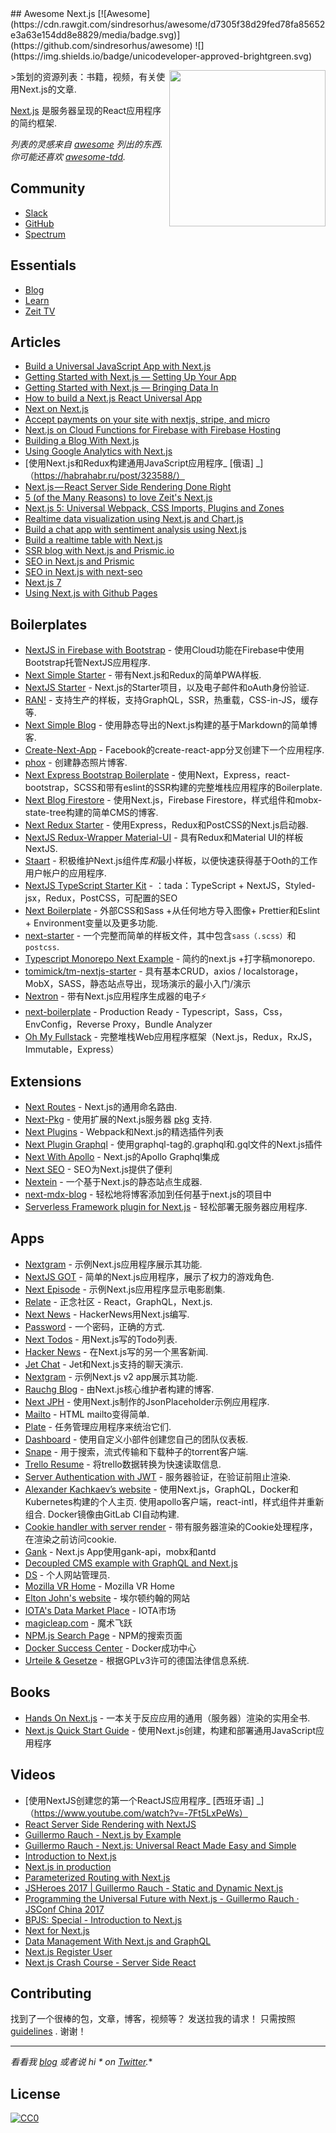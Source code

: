 <div class="github-widget" data-repo="unicodeveloper/awesome-nextjs"></div>
## Awesome Next.js [![Awesome](https://cdn.rawgit.com/sindresorhus/awesome/d7305f38d29fed78fa85652e3a63e154dd8e8829/media/badge.svg)](https://github.com/sindresorhus/awesome) ![](https://img.shields.io/badge/unicodeveloper-approved-brightgreen.svg)

[<img src="http://res.cloudinary.com/unicodeveloper/image/upload/v1524776764/next-jslogo.svg" align="right" width="250">](https://raw.githubusercontent.com/zeit/next.js)

&gt;策划的资源列表：书籍，视频，有关使用Next.js的文章.

[Next.js](https://github.com/zeit/next.js) 是服务器呈现的React应用程序的简约框架.

*列表的灵感来自 [awesome](https://github.com/sindresorhus/awesome)  列出的东西.  你可能还喜欢 [awesome-tdd](https://github.com/unicodeveloper/awesome-tdd).*


## Community
* [Slack](https://zeit.chat)
* [GitHub](https://github.com/zeit/next.js)
* [Spectrum](https://spectrum.chat/next-js)

## Essentials
* [Blog](https://zeit.co/blog/next)
* [Learn](https://learnnextjs.com/)
* [Zeit TV](https://zeit.co/tv)

## Articles
 * [Build a Universal JavaScript App with Next.js](https://auth0.com/blog/building-universal-apps-with-nextjs)
 * [Getting Started with Next.js — Setting Up Your App](https://labs.redantler.com/getting-started-with-next-js-article-one-a1d9780ea9e0#.863nl4wnq)
 * [Getting Started with Next.js — Bringing Data In](https://labs.redantler.com/getting-started-with-next-js-bringing-data-in-bf40558698e2#.twjv5xk5w)
 * [How to build a Next.js React Universal App](https://medium.com/cosmicjs/how-to-build-a-next-js-react-universal-app-e610a0bc2124#.b8ayt9f39)
 * [Next on Next.js](https://jsmantra.com/next-on-next-js-1a134505f346#.sf2f64u4r)
 * [Accept payments on your site with nextjs, stripe, and micro](https://hackernoon.com/accept-payments-on-your-site-with-nextjs-stripe-and-micro-371de95b22d5?source=activity---post_recommended)
 * [Next.js on Cloud Functions for Firebase with Firebase Hosting](https://medium.com/@jthegedus/next-js-on-cloud-functions-for-firebase-with-firebase-hosting-7911465298f2)
 * [Building a Blog With Next.js](https://timber.io/blog/building-a-blog-with-next-js)
 * [Using Google Analytics with Next.js](https://malloc.fi/using-google-analytics-with-next-js)
 * [使用Next.js和Redux构建通用JavaScript应用程序_ [俄语] _]（https://habrahabr.ru/post/323​​588/）
 * [Next.js — React Server Side Rendering Done Right](https://hackernoon.com/next-js-react-server-side-rendering-done-right-f9700078a3b6)
 * [5 (of the Many Reasons) to love Zeit's Next.js](https://www.codementor.io/tgreco/5-of-the-many-things-to-love-about-zeit-s-next-js-bpszu99g1)
 * [Next.js 5: Universal Webpack, CSS Imports, Plugins and Zones](https://zeit.co/blog/next5)
 * [Realtime data visualization using Next.js and Chart.js](https://pusher.com/tutorials/realtime-data-visualization-nextjs)
 * [Build a chat app with sentiment analysis using Next.js](https://pusher.com/tutorials/chat-sentiment-analysis-nextjs)
 * [Build a realtime table with Next.js](https://pusher.com/tutorials/realtime-tables-nextjs)
 * [SSR blog with Next.js and Prismic.io](https://www.garymeehan.ie/blog/server-side-rendered-blog-with-nextjs-and-prismic)
 * [SEO in Next.js and Prismic](https://www.garymeehan.ie/blog/handling-seo-with-nextjs-and-prismic)
 * [SEO in Next.js with next-seo](https://www.garymeehan.ie/blog/seo-in-nextjs-with-next-seo)
 * [Next.js 7](https://nextjs.org/blog/next-7)
 * [Using Next.js with Github Pages](https://hipstersmoothie.com/blog/next-pages/)

## Boilerplates
* [NextJS in Firebase with Bootstrap](https://github.com/ananddayalan/nextjs-in-firebase-with-bootstrap) - 使用Cloud功能在Firebase中使用Bootstrap托管NextJS应用程序.
* [Next Simple Starter](https://github.com/ooade/NextSimpleStarter) - 带有Next.js和Redux的简单PWA样板.
* [NextJS Starter](https://github.com/iaincollins/nextjs-starter) -  Next.js的Starter项目，以及电子邮件和oAuth身份验证.
* [RAN!](https://github.com/sly777/ran) - 支持生产的样板，支持GraphQL，SSR，热重载，CSS-in-JS，缓存等.
* [Next Simple Blog](https://github.com/tscanlin/next-blog) - 使用静态导出的Next.js构建的基于Markdown的简单博客.
* [Create-Next-App](https://open.segment.com/create-next-app) -  Facebook的create-react-app分叉创建下一个应用程序.
* [phox](https://github.com/herschel666/phox) - 创建静态照片博客.
* [Next Express Bootstrap Boilerplate](https://github.com/MustansirZia/next-express-bootstrap-boilerplate) - 使用Next，Express，react-bootstrap，SCSS和带有eslint的SSR构建的完整堆栈应用程序的Boilerplate.
* [Next Blog Firestore](https://github.com/suevalov/next-blog-firestore) - 使用Next.js，Firebase Firestore，样式组件和mobx-state-tree构建的简单CMS的博客.
* [Next Redux Starter](https://github.com/CodementorIO/nextjs-redux-starter) - 使用Express，Redux和PostCSS的Next.js启动器.
* [NextJS Redux-Wrapper Material-UI](https://github.com/joaopaulomoraes/nextjs-with-redux-and-material-ui) - 具有Redux和Material UI的样板NextJS.
* [Staart](https://github.com/nmaro/staart) - 积极维护Next.js组件库*和*最小样板，以便快速获得基于Ooth的工作用户帐户的应用程序.
* [NextJS TypeScript Starter Kit](https://github.com/deptno/next.js-typescript-starter-kit) - ：tada：TypeScript + NextJS，Styled-jsx，Redux，PostCSS，可配置的SEO
* [Next Boilerplate](https://arefaslani.github.io/next-boilerplate) - 外部CSS和Sass +从任何地方导入图像+ Prettier和Eslint + Environment变量以及更多功能.
* [next-starter](https://github.com/YuriBrunetto/next-starter) - 一个完整而简单的样板文件，其中包含`sass（.scss）`和`postcss`.
* [Typescript Monorepo Next Example](https://github.com/deptno/typescript-monorepo-next-example) - 简约的next.js +打字稿monorepo.
* [tomimick/tm-nextjs-starter](https://github.com/tomimick/tm-nextjs-starter) - 具有基本CRUD，axios / localstorage，MobX，SASS，静态站点导出，现场演示的最小入门/演示
* [Nextron](https://github.com/saltyshiomix/nextron) - 带有Next.js应用程序生成器的电子⚡
* [next-boilerplate](https://github.com/pankod/next-boilerplate) -  Production Ready  -  Typescript，Sass，Css，EnvConfig，Reverse Proxy，Bundle Analyzer
* [Oh My Fullstack](https://github.com/oh-my-c0de/oh-my-fullstack) - 完整堆栈Web应用程序框架（Next.js，Redux，RxJS，Immutable，Express）

## Extensions
* [Next Routes](https://github.com/fridays/next-routes) -  Next.js的通用命名路由.
* [Next-Pkg](https://github.com/onready/next-pkg) - 使用扩展的Next.js服务器 [pkg](https://github.com/zeit/pkg) 支持.
* [Next Plugins](https://github.com/zeit/next-plugins) -  Webpack和Next.js的精选插件列表
* [Next Plugin Graphql](https://github.com/lfades/next-plugin-graphql) - 使用graphql-tag的.graphql和.gql文件的Next.js插件
* [Next With Apollo](https://github.com/lfades/next-with-apollo) -  Next.js的Apollo Graphql集成
* [Next SEO](https://github.com/garmeeh/next-seo) -  SEO为Next.js提供了便利
* [Nextein](https://github.com/elmasse/nextein) - 一个基于Next.js的静态站点生成器.
* [next-mdx-blog](https://github.com/hipstersmoothie/next-mdx-blog) - 轻松地将博客添加到任何基于next.js的项目中
* [Serverless Framework plugin for Next.js](https://github.com/danielcondemarin/serverless-nextjs-plugin) - 轻松部署无服务器应用程序.

## Apps
* [Nextgram](https://github.com/zeit/nextgram) - 示例Next.js应用程序展示其功能.
* [NextJS GOT](https://github.com/auth0-blog/nextjs-got) - 简单的Next.js应用程序，展示了权力的游戏角色.
* [Next Episode](https://github.com/timneutkens/next-episode) - 示例Next.js应用程序显示电影剧集.
* [Relate](https://github.com/RelateNow/relate) - 正念社区 -  React，GraphQL，Next.js.
* [Next News](https://github.com/now-examples/next-news) -  HackerNews用Next.js编写.
* [Password](https://github.com/dotcypress/password) - 一个密码，正确的方式.
* [Next Todos](https://github.com/lipp/next-todos) - 用Next.js写的Todo列表.
* [Hacker News](https://github.com/lipp/hackernews) - 在Next.js写的另一个黑客新闻.
* [Jet Chat](https://github.com/lipp/jet-chat) -  Jet和Next.js支持的聊天演示.
* [Nextgram](https://github.com/arunoda/nextgram) - 示例Next.js v2 app展示其功能.
* [Rauchg Blog](https://github.com/rauchg/blog) - 由Next.js核心维护者构建的博客.
* [Next JPH](https://github.com/renatorib/next-jph) - 使用Next.js制作的JsonPlaceholder示例应用程序.
* [Mailto](https://github.com/dawsbot/mailto) -  HTML mailto变得简单.
* [Plate](https://github.com/knipferrc/plate) - 任务管理应用程序来统治它们.
* [Dashboard](https://github.com/danielbayerlein/dashboard) - 使用自定义小部件创建您自己的团队仪表板.
* [Snape](https://github.com/ritz078/snape) - 用于搜索，流式传输和下载种子的torrent客户端.
* [Trello Resume](https://github.com/juliandavidmr/TrelloResume) - 将trello数据转换为快速读取信息.
* [Server Authentication with JWT](https://github.com/estrada9166/server-authentication-next.js) - 服务器验证，在验证前阻止渲染.
* [Alexander Kachkaev’s website](https://gitlab.com/kachkaev/website-frontend/)   - 使用Next.js，GraphQL，Docker和Kubernetes构建的个人主页.  使用apollo客户端，react-intl，样式组件并重新组合.  Docker镜像由GitLab CI自动构建.
* [Cookie handler with server render](https://github.com/estrada9166/cookie-handler-next.js) - 带有服务器渲染的Cookie处理程序，在渲染之前访问cookie.
* [Gank](https://github.com/OrangeXC/gank) -  Next.js App使用gank-api，mobx和antd
* [Decoupled CMS example with GraphQL and Next.js](https://github.com/janit/decoupled-cms-nextjs-graphql)
* [DS](https://github.com/divyenduz/ds) - 个人网站管理员.
* [Mozilla VR Home](https://vr.mozilla.org/) -  Mozilla VR Home
* [Elton John's website](https://www.eltonjohn.com) - 埃尔顿约翰的网站
* [IOTA's Data Market Place](https://data.iota.org/) -  IOTA市场
* [magicleap.com](https://www.magicleap.com/) - 魔术飞跃
* [NPM.js Search Page](https://www.npmjs.com/search) -  NPM的搜索页面
* [Docker Success Center](https://success.docker.com) -  Docker成功中心
* [Urteile & Gesetze](https://github.com/neo-search/urteile-gesetze-web) - 根据GPLv3许可的德国法律信息系统.

## Books
* [Hands On Next.js](https://www.honext.io/) - 一本关于反应应用的通用（服务器）渲染的实用全书.
* [Next.js Quick Start Guide](https://www.packtpub.com/web-development/nextjs-quick-start-guide) - 使用Next.js创建，构建和部署通用JavaScript应用程序

## Videos

* [使用NextJS创建您的第一个ReactJS应用程序_ [西班牙语] _]（https://www.youtube.com/watch?v=-7Ft5LxPeWs）
* [React Server Side Rendering with NextJS](https://www.youtube.com/watch?v=JEBkh_vleTs&t)
* [Guillermo Rauch - Next.js by Example](https://www.youtube.com/watch?v=DLGJfa3Xv-0)
* [Guillermo Rauch - Next.js: Universal React Made Easy and Simple](https://www.youtube.com/watch?v=evaMpdSiZKk)
* [Introduction to Next.js](https://www.youtube.com/watch?v=Fnw3lNeH-XI)
* [Next.js in production](https://www.youtube.com/watch?v=h6rETZH6Ym0)
* [Parameterized Routing with Next.js](https://www.youtube.com/watch?v=2cJya4h5ync)
* [JSHeroes 2017 | Guillermo Rauch - Static and Dynamic Next.js](https://www.youtube.com/watch?v=lLNJsuXB4CI)
* [Programming the Universal Future with Next.js - Guillermo Rauch · JSConf China 2017](https://www.youtube.com/watch?v=w9Or7B4kTRY)
* [BPJS: Special - Introduction to Next.js](https://www.youtube.com/watch?v=4cfozXTyjWQ)
* [Next for Next.js](https://www.youtube.com/watch?v=ms2aOV06_qk)
* [Data Management With Next.js and GraphQL](https://www.youtube.com/watch?v=g_LA1quUIi8)
* [Next.js Register User](https://www.youtube.com/watch?v=oQ60Grn4RYQ)
* [Next.js Crash Course - Server Side React](https://www.youtube.com/watch?v=IkOVe40Sy0U)

## Contributing
 找到了一个很棒的包，文章，博客，视频等？  发送拉我的请求！  只需按照 [guidelines](https://github.com/unicodeveloper/awesome-nextjs/blob/master//CONTRIBUTING.md) .  谢谢！

---
**看看我 [blog](https://goodheads.io) 或者说* hi * on [Twitter](https://twitter.com/unicodeveloper).**

## License
[![CC0](http://mirrors.creativecommons.org/presskit/buttons/88x31/svg/cc-zero.svg)](http://creativecommons.org/publicdomain/zero/1.0/)
